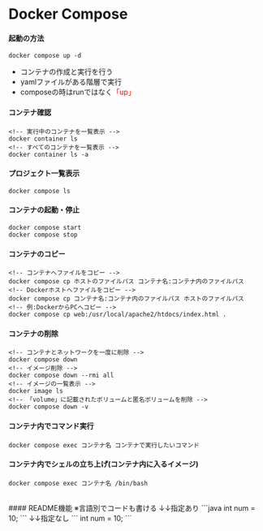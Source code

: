 # Docker Compose
#### 起動の方法
```
docker compose up -d
```
- コンテナの作成と実行を行う
- yamlファイルがある階層で実行
- composeの時はrunではなく<font color="red">「up」</font>
#### コンテナ確認
```
<!-- 実行中のコンテナを一覧表示 -->
docker container ls
<!-- すべてのコンテナを一覧表示 -->
docker container ls -a
```
#### プロジェクト一覧表示
```
docker compose ls
```
#### コンテナの起動・停止
```
docker compose start
docker compose stop
```
#### コンテナのコピー
```
<!-- コンテナへファイルをコピー -->
docker compose cp ホストのファイルパス コンテナ名:コンテナ内のファイルパス
<!-- Dockerホストへファイルをコピー -->
docker compose cp コンテナ名:コンテナ内のファイルパス ホストのファイルパス
<!-- 例:DockerからPCへコピー -->
docker compose cp web:/usr/local/apache2/htdocs/index.html .
```
#### コンテナの削除
```
<!-- コンテナとネットワークを一度に削除 -->
docker compose down
<!-- イメージ削除 -->
docker compose down --rmi all
<!-- イメージの一覧表示 -->
docker image ls
<!-- 「volume」に記載されたボリュームと匿名ボリュームを削除 -->
docker compose down -v
```
#### コンテナ内でコマンド実行
```
docker compose exec コンテナ名 コンテナで実行したいコマンド
```
#### コンテナ内でシェルの立ち上げ(コンテナ内に入るイメージ)
```
docker compose exec コンテナ名 /bin/bash
```
<br>
#### README機能
※言語別でコードも書ける
↓↓指定あり
```java
int num = 10;
```
↓↓指定なし
```
int num = 10;
```